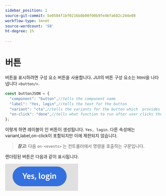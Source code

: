```yaml
---
sidebar_position: 1
source-git-commit: 5e0584f1bf0216b8b00f00b9fe46fa682c244e08
workflow-type: tm+mt
source-wordcount: '58'
ht-degree: 1%

---
```



# 버튼

버튼을 표시하려면 구성 요소 버튼을 사용합니다.
JUI의 버튼 구성 요소는 html을 나타냅니다 `<button/>`.

```js title="buttonJSON.js"
const buttonJSON = {
  "component": "button",//tells the component name
  "label": "Yes, login",//tells the text for the button
  "variant": "cta",//tells the variants for the button which  provides default styles
  "on-click": "done",//tells what function to run after user clicks the button
};
```

이렇게 하면 레이블이 인 버튼이 생성됩니다. `Yes, login`. 다른 속성에는 variant,label,on-click이 포함되지만 이에 제한되지 않습니다.
> **_참고:_**  다음 `on-<events>` 는 컨트롤러에서 명령을 호출하는 구문입니다.

렌더링된 버튼은 다음과 같이 표시됩니다.

![단추](imgs/yes_login_button.png "단추")
